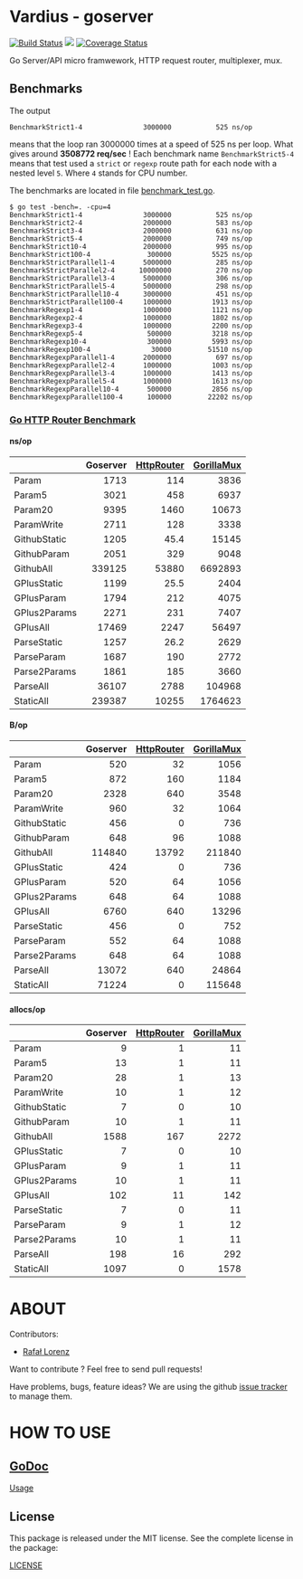 Vardius - goserver
================
[![Build Status](https://travis-ci.org/vardius/goserver.svg?branch=master)](https://travis-ci.org/vardius/goserver) [![](https://godoc.org/github.com/vardius/goserver?status.svg)](http://godoc.org/github.com/vardius/goserver) [![Coverage Status](https://coveralls.io/repos/github/vardius/goserver/badge.svg?branch=master)](https://coveralls.io/github/vardius/goserver?branch=master)

Go Server/API micro framwework, HTTP request router, multiplexer, mux.

## Benchmarks
The output
```
BenchmarkStrict1-4             	 3000000	       525 ns/op
```
means that the loop ran 3000000 times at a speed of 525 ns per loop. What gives around **3508772 req/sec** !
Each benchmark name `BenchmarkStrict5-4 ` means that test used a `strict` or `regexp` route path for each node with a nested level `5`. Where `4` stands for CPU number.

The benchmarks are located in file [benchmark_test.go](benchmark_test.go).
```
$ go test -bench=. -cpu=4
BenchmarkStrict1-4             	 3000000	       525 ns/op
BenchmarkStrict2-4             	 2000000	       583 ns/op
BenchmarkStrict3-4             	 2000000	       631 ns/op
BenchmarkStrict5-4             	 2000000	       749 ns/op
BenchmarkStrict10-4            	 2000000	       995 ns/op
BenchmarkStrict100-4           	  300000	      5525 ns/op
BenchmarkStrictParallel1-4     	 5000000	       285 ns/op
BenchmarkStrictParallel2-4     	10000000	       270 ns/op
BenchmarkStrictParallel3-4     	 5000000	       306 ns/op
BenchmarkStrictParallel5-4     	 5000000	       298 ns/op
BenchmarkStrictParallel10-4    	 3000000	       451 ns/op
BenchmarkStrictParallel100-4   	 1000000	      1913 ns/op
BenchmarkRegexp1-4             	 1000000	      1121 ns/op
BenchmarkRegexp2-4             	 1000000	      1802 ns/op
BenchmarkRegexp3-4             	 1000000	      2200 ns/op
BenchmarkRegexp5-4             	  500000	      3218 ns/op
BenchmarkRegexp10-4            	  300000	      5993 ns/op
BenchmarkRegexp100-4           	   30000	     51510 ns/op
BenchmarkRegexpParallel1-4     	 2000000	       697 ns/op
BenchmarkRegexpParallel2-4     	 1000000	      1003 ns/op
BenchmarkRegexpParallel3-4     	 1000000	      1413 ns/op
BenchmarkRegexpParallel5-4     	 1000000	      1613 ns/op
BenchmarkRegexpParallel10-4    	  500000	      2856 ns/op
BenchmarkRegexpParallel100-4   	  100000	     22202 ns/op
```
### [Go HTTP Router Benchmark](https://github.com/julienschmidt/go-http-routing-benchmark)
#### ns/op
| | **Goserver** | [HttpRouter](https://github.com/julienschmidt/httprouter) | [GorillaMux](https://github.com/gorilla/mux) |
|:-------------|-------------:|------------:|--------------:|
| Param        | 1713   | 114   | 3836    |
| Param5       | 3021   | 458   | 6937    |
| Param20      | 9395   | 1460  | 10673   |
| ParamWrite   | 2711   | 128   | 3338    |
| GithubStatic | 1205   | 45.4  | 15145   |
| GithubParam  | 2051   | 329   | 9048    |
| GithubAll    | 339125 | 53880 | 6692893 |
| GPlusStatic  | 1199   | 25.5  | 2404    |
| GPlusParam   | 1794   | 212   | 4075    |
| GPlus2Params | 2271   | 231   | 7407    |
| GPlusAll     | 17469  | 2247  | 56497   |
| ParseStatic  | 1257   | 26.2  | 2629    |
| ParseParam   | 1687   | 190   | 2772    |
| Parse2Params | 1861   | 185   | 3660    |
| ParseAll     | 36107  | 2788  | 104968  |
| StaticAll    | 239387 | 10255 | 1764623 |
#### B/op
| | **Goserver** | [HttpRouter](https://github.com/julienschmidt/httprouter) | [GorillaMux](https://github.com/gorilla/mux) |
|:-------------|-----------:|------------:|-----------:|
| Param        | 520        | 32          | 1056       |
| Param5       | 872        | 160         | 1184       |
| Param20      | 2328       | 640         | 3548       |
| ParamWrite   | 960        | 32          | 1064       |
| GithubStatic | 456        | 0           | 736        |
| GithubParam  | 648        | 96          | 1088       |
| GithubAll    | 114840     | 13792       | 211840     |
| GPlusStatic  | 424        | 0           | 736        |
| GPlusParam   | 520        | 64          | 1056       |
| GPlus2Params | 648        | 64          | 1088       |
| GPlusAll     | 6760       | 640         | 13296      |
| ParseStatic  | 456        | 0           | 752        |
| ParseParam   | 552        | 64          | 1088       |
| Parse2Params | 648        | 64          | 1088       |
| ParseAll     | 13072      | 640         | 24864      |
| StaticAll    | 71224      | 0           | 115648     |
#### allocs/op
| | **Goserver** | [HttpRouter](https://github.com/julienschmidt/httprouter) | [GorillaMux](https://github.com/gorilla/mux) |
|:-------------|---------:|------------:|-------------:|
| Param        | 9        | 1           | 11           |
| Param5       | 13       | 1           | 11           |
| Param20      | 28       | 1           | 13           |
| ParamWrite   | 10       | 1           | 12           |
| GithubStatic | 7        | 0           | 10           |
| GithubParam  | 10       | 1           | 11           |
| GithubAll    | 1588     | 167         | 2272         |
| GPlusStatic  | 7        | 0           | 10           |
| GPlusParam   | 9        | 1           | 11           |
| GPlus2Params | 10       | 1           | 11           |
| GPlusAll     | 102      | 11          | 142          |
| ParseStatic  | 7        | 0           | 11           |
| ParseParam   | 9        | 1           | 12           |
| Parse2Params | 10       | 1           | 11           |
| ParseAll     | 198      | 16          | 292          |
| StaticAll    | 1097     | 0           | 1578         |
ABOUT
==================================================
Contributors:

* [Rafał Lorenz](http://rafallorenz.com)

Want to contribute ? Feel free to send pull requests!

Have problems, bugs, feature ideas?
We are using the github [issue tracker](https://github.com/vardius/goserver/issues) to manage them.

HOW TO USE
==================================================

[GoDoc](http://godoc.org/github.com/vardius/goserver)
-------
[Usage](doc/usage.md)

License
-------

This package is released under the MIT license. See the complete license in the package:

[LICENSE](LICENSE.md)
